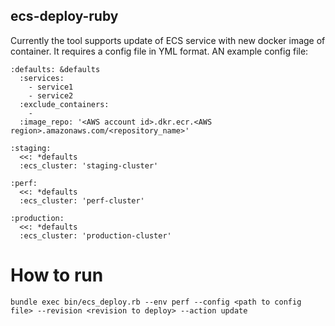 ## ecs-deploy-ruby
Currently the tool supports update of ECS service with new docker image of container. It requires a config file in YML format. AN example config file:

```
:defaults: &defaults
  :services:
    - service1
    - service2
  :exclude_containers:
    -
  :image_repo: '<AWS account id>.dkr.ecr.<AWS region>.amazonaws.com/<repository_name>'

:staging:
  <<: *defaults
  :ecs_cluster: 'staging-cluster'

:perf:
  <<: *defaults
  :ecs_cluster: 'perf-cluster'

:production:
  <<: *defaults
  :ecs_cluster: 'production-cluster'

```

# How to run

```
bundle exec bin/ecs_deploy.rb --env perf --config <path to config file> --revision <revision to deploy> --action update
```
